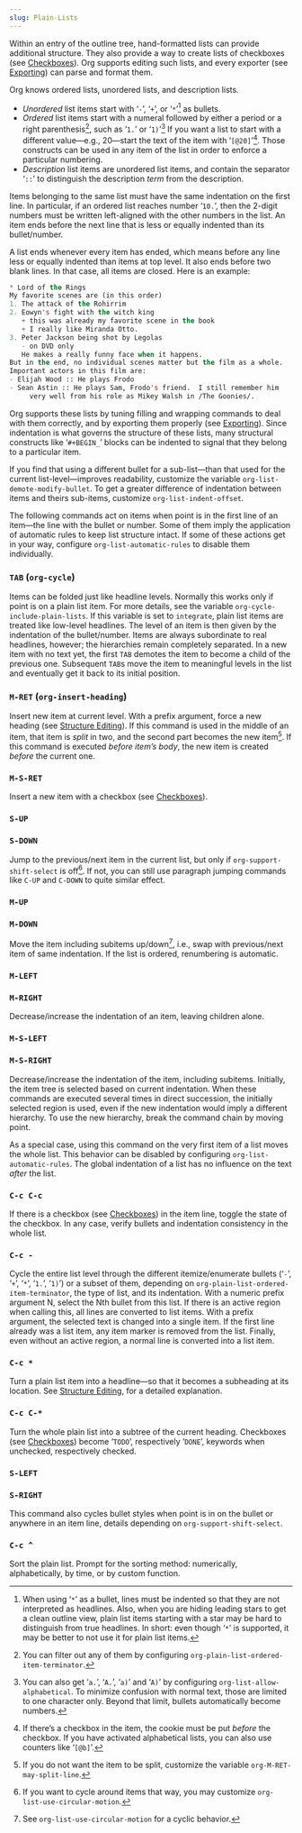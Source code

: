 ```yaml
---
slug: Plain-Lists
---
```


Within an entry of the outline tree, hand-formatted lists can provide additional structure. They also provide a way to create lists of checkboxes (see [Checkboxes](/docs/org/Checkboxes)). Org supports editing such lists, and every exporter (see [Exporting](/docs/org/Exporting)) can parse and format them.

Org knows ordered lists, unordered lists, and description lists.

*   *Unordered* list items start with ‘`-`’, ‘`+`’, or ‘`*`’[^1] as bullets.
*   *Ordered* list items start with a numeral followed by either a period or a right parenthesis[^2], such as ‘`1.`’ or ‘`1)`’[^3] If you want a list to start with a different value—e.g., 20—start the text of the item with ‘`[@20]`’[^4]. Those constructs can be used in any item of the list in order to enforce a particular numbering.
*   *Description* list items are unordered list items, and contain the separator ‘`::`’ to distinguish the description *term* from the description.

Items belonging to the same list must have the same indentation on the first line. In particular, if an ordered list reaches number ‘`10.`’, then the 2-digit numbers must be written left-aligned with the other numbers in the list. An item ends before the next line that is less or equally indented than its bullet/number.

A list ends whenever every item has ended, which means before any line less or equally indented than items at top level. It also ends before two blank lines. In that case, all items are closed. Here is an example:

```lisp
* Lord of the Rings
My favorite scenes are (in this order)
1. The attack of the Rohirrim
2. Eowyn's fight with the witch king
   + this was already my favorite scene in the book
   + I really like Miranda Otto.
3. Peter Jackson being shot by Legolas
   - on DVD only
   He makes a really funny face when it happens.
But in the end, no individual scenes matter but the film as a whole.
Important actors in this film are:
- Elijah Wood :: He plays Frodo
- Sean Astin :: He plays Sam, Frodo's friend.  I still remember him
     very well from his role as Mikey Walsh in /The Goonies/.
```

Org supports these lists by tuning filling and wrapping commands to deal with them correctly, and by exporting them properly (see [Exporting](/docs/org/Exporting)). Since indentation is what governs the structure of these lists, many structural constructs like ‘`#+BEGIN_`’ blocks can be indented to signal that they belong to a particular item.

If you find that using a different bullet for a sub-list—than that used for the current list-level—improves readability, customize the variable `org-list-demote-modify-bullet`. To get a greater difference of indentation between items and theirs sub-items, customize `org-list-indent-offset`.

The following commands act on items when point is in the first line of an item—the line with the bullet or number. Some of them imply the application of automatic rules to keep list structure intact. If some of these actions get in your way, configure `org-list-automatic-rules` to disable them individually.

### `TAB` (`org-cycle`)

Items can be folded just like headline levels. Normally this works only if point is on a plain list item. For more details, see the variable `org-cycle-include-plain-lists`. If this variable is set to `integrate`, plain list items are treated like low-level headlines. The level of an item is then given by the indentation of the bullet/number. Items are always subordinate to real headlines, however; the hierarchies remain completely separated. In a new item with no text yet, the first `TAB` demotes the item to become a child of the previous one. Subsequent `TAB`s move the item to meaningful levels in the list and eventually get it back to its initial position.

### `M-RET` (`org-insert-heading`)

Insert new item at current level. With a prefix argument, force a new heading (see [Structure Editing](/docs/org/Structure-Editing)). If this command is used in the middle of an item, that item is *split* in two, and the second part becomes the new item[^5]. If this command is executed *before item’s body*, the new item is created *before* the current one.

### `M-S-RET`

Insert a new item with a checkbox (see [Checkboxes](/docs/org/Checkboxes)).

### `S-UP`

### `S-DOWN`

Jump to the previous/next item in the current list, but only if `org-support-shift-select` is off[^6]. If not, you can still use paragraph jumping commands like `C-UP` and `C-DOWN` to quite similar effect.

### `M-UP`

### `M-DOWN`

Move the item including subitems up/down[^7], i.e., swap with previous/next item of same indentation. If the list is ordered, renumbering is automatic.

### `M-LEFT`

### `M-RIGHT`

Decrease/increase the indentation of an item, leaving children alone.

### `M-S-LEFT`

### `M-S-RIGHT`

Decrease/increase the indentation of the item, including subitems. Initially, the item tree is selected based on current indentation. When these commands are executed several times in direct succession, the initially selected region is used, even if the new indentation would imply a different hierarchy. To use the new hierarchy, break the command chain by moving point.

As a special case, using this command on the very first item of a list moves the whole list. This behavior can be disabled by configuring `org-list-automatic-rules`. The global indentation of a list has no influence on the text *after* the list.

### `C-c C-c`

If there is a checkbox (see [Checkboxes](/docs/org/Checkboxes)) in the item line, toggle the state of the checkbox. In any case, verify bullets and indentation consistency in the whole list.

### `C-c -`

Cycle the entire list level through the different itemize/enumerate bullets (‘`-`’, ‘`+`’, ‘`*`’, ‘`1.`’, ‘`1)`’) or a subset of them, depending on `org-plain-list-ordered-item-terminator`, the type of list, and its indentation. With a numeric prefix argument N, select the Nth bullet from this list. If there is an active region when calling this, all lines are converted to list items. With a prefix argument, the selected text is changed into a single item. If the first line already was a list item, any item marker is removed from the list. Finally, even without an active region, a normal line is converted into a list item.

### `C-c *`

Turn a plain list item into a headline—so that it becomes a subheading at its location. See [Structure Editing](/docs/org/Structure-Editing), for a detailed explanation.

### `C-c C-*`

Turn the whole plain list into a subtree of the current heading. Checkboxes (see [Checkboxes](/docs/org/Checkboxes)) become ‘`TODO`’, respectively ‘`DONE`’, keywords when unchecked, respectively checked.

### `S-LEFT`

### `S-RIGHT`

This command also cycles bullet styles when point is in on the bullet or anywhere in an item line, details depending on `org-support-shift-select`.

### `C-c ^`

Sort the plain list. Prompt for the sorting method: numerically, alphabetically, by time, or by custom function.

[^1]: When using ‘`*`’ as a bullet, lines must be indented so that they are not interpreted as headlines. Also, when you are hiding leading stars to get a clean outline view, plain list items starting with a star may be hard to distinguish from true headlines. In short: even though ‘`*`’ is supported, it may be better to not use it for plain list items.

[^2]: You can filter out any of them by configuring `org-plain-list-ordered-item-terminator`.

[^3]: You can also get ‘`a.`’, ‘`A.`’, ‘`a)`’ and ‘`A)`’ by configuring `org-list-allow-alphabetical`. To minimize confusion with normal text, those are limited to one character only. Beyond that limit, bullets automatically become numbers.

[^4]: If there’s a checkbox in the item, the cookie must be put *before* the checkbox. If you have activated alphabetical lists, you can also use counters like ‘`[@b]`’.

[^5]: If you do not want the item to be split, customize the variable `org-M-RET-may-split-line`.

[^6]: If you want to cycle around items that way, you may customize `org-list-use-circular-motion`.

[^7]: See `org-list-use-circular-motion` for a cyclic behavior.
